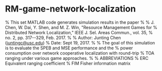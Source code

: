 # RM-game-network-localization
% This set MATLAB code generates simulation results in the paper
%
% J. Chen, W. Dai, Y. Shen, and M. Z. Win, "Resource Management Games for 
% Distributed Network Localization," IEEE J. Sel. Areas Commun., vol. 35, 
% no. 2, pp. 317--329, Feb. 2017.
%
% Author: Junting Chen (juntingc@usc.edu)
% Date: Sept 19, 2017.
%
% The goal of this simulation is to evaluate the SPEB and MSE performance and the
% power consumption over network cooperative localization with round-trip
% TOA ranging under various game approaches.
%
% ABBREVIATIONS
%   ERC     Equivalent ranging coefficient
%   FIM     Fisher information matrix
